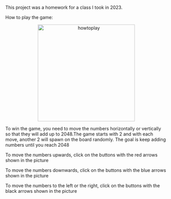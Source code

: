 This project was a homework for a class I took in 2023. 

How to play the game:
<p align="center">
<img width="302" alt="howtoplay" src="https://github.com/Maya-Yagan/Slide-Game/assets/153389166/f4de0165-1000-4858-821a-198744de6615">
</p>

To win the game, you need to move the numbers horizontally or vertically so that they will add up to 2048.The game starts with 2 and with each move, another 2 will spawn on the board randomly. The goal is keep adding numbers until you reach 2048

To move the numbers upwards, click on the buttons with the red arrows shown in the picture

To move the numbers downwards, click on the buttons with the blue arrows shown in the picture

To move the numbers to the left or the right, click on the buttons with the black arrows shown in the picture
